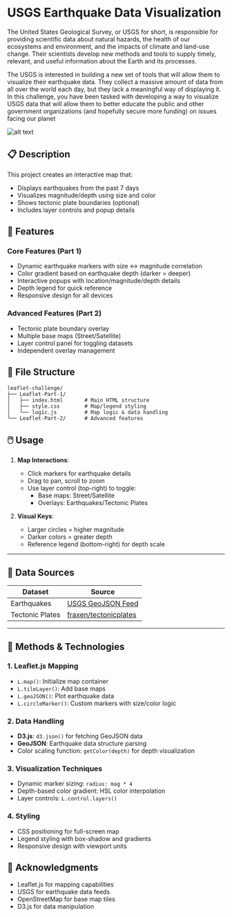# USGS Earthquake Data Visualization

The United States Geological Survey, or USGS for short, is responsible for providing scientific data about natural hazards, the health of our ecosystems and environment, and the impacts of climate and land-use change. Their scientists develop new methods and tools to supply timely, relevant, and useful information about the Earth and its processes.

The USGS is interested in building a new set of tools that will allow them to visualize their earthquake data. They collect a massive amount of data from all over the world each day, but they lack a meaningful way of displaying it. In this challenge, you have been tasked with developing a way to visualize USGS data that will allow them to better educate the public and other government organizations (and hopefully secure more funding) on issues facing our planet

![alt text](image-1.png)

## 📋 Description

This project creates an interactive map that:
- Displays earthquakes from the past 7 days
- Visualizes magnitude/depth using size and color
- Shows tectonic plate boundaries (optional)
- Includes layer controls and popup details


## 🚀 Features

### Core Features (Part 1)
- Dynamic earthquake markers with size ↔ magnitude correlation
- Color gradient based on earthquake depth (darker = deeper)
- Interactive popups with location/magnitude/depth details
- Depth legend for quick reference
- Responsive design for all devices

### Advanced Features (Part 2)
- Tectonic plate boundary overlay
- Multiple base maps (Street/Satellite)
- Layer control panel for toggling datasets
- Independent overlay management


## 📁 File Structure

```
leaflet-challenge/
├── Leaflet-Part-1/
│   ├── index.html       # Main HTML structure
│   ├── style.css        # Map/legend styling
│   └── logic.js         # Map logic & data handling
└── Leaflet-Part-2/      # Advanced features
```

## 🖱️ Usage

1. **Map Interactions**:
   - Click markers for earthquake details
   - Drag to pan, scroll to zoom
   - Use layer control (top-right) to toggle:
     - Base maps: Street/Satellite
     - Overlays: Earthquakes/Tectonic Plates

2. **Visual Keys**:
   - Larger circles = higher magnitude
   - Darker colors = greater depth
   - Reference legend (bottom-right) for depth scale

---

## 📡 Data Sources

| Dataset | Source |
|---------|--------|
| Earthquakes | [USGS GeoJSON Feed](https://earthquake.usgs.gov/earthquakes/feed/v1.0/geojson.php) |
| Tectonic Plates | [fraxen/tectonicplates](https://github.com/fraxen/tectonicplates) |

---

## 🔧 Methods & Technologies

### 1. Leaflet.js Mapping
- `L.map()`: Initialize map container
- `L.tileLayer()`: Add base maps
- `L.geoJSON()`: Plot earthquake data
- `L.circleMarker()`: Custom markers with size/color logic

### 2. Data Handling
- **D3.js**: `d3.json()` for fetching GeoJSON data
- **GeoJSON**: Earthquake data structure parsing
- Color scaling function: `getColor(depth)` for depth visualization

### 3. Visualization Techniques
- Dynamic marker sizing: `radius: mag * 4`
- Depth-based color gradient: HSL color interpolation
- Layer controls: `L.control.layers()`

### 4. Styling
- CSS positioning for full-screen map
- Legend styling with box-shadow and gradients
- Responsive design with viewport units


## 🙏 Acknowledgments

- Leaflet.js for mapping capabilities
- USGS for earthquake data feeds
- OpenStreetMap for base map tiles
- D3.js for data manipulation
